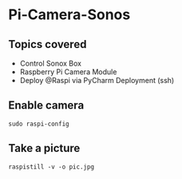 # Pi-Camera-Sonos


## Topics covered

* Control Sonox Box
* Raspberry Pi Camera Module
* Deploy @Raspi via PyCharm Deployment (ssh)

## Enable camera

```console
sudo raspi-config
```

## Take a picture

```console
raspistill -v -o pic.jpg
```

